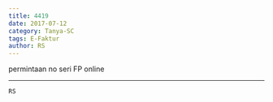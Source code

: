 ```yaml
---
title: 4419
date: 2017-07-12
category: Tanya-SC
tags: E-Faktur
author: RS
---
```


permintaan no seri FP online

---



`RS`
